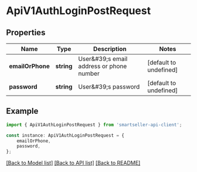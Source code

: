 # ApiV1AuthLoginPostRequest


## Properties

Name | Type | Description | Notes
------------ | ------------- | ------------- | -------------
**emailOrPhone** | **string** | User\&#39;s email address or phone number | [default to undefined]
**password** | **string** | User\&#39;s password | [default to undefined]

## Example

```typescript
import { ApiV1AuthLoginPostRequest } from 'smartseller-api-client';

const instance: ApiV1AuthLoginPostRequest = {
    emailOrPhone,
    password,
};
```

[[Back to Model list]](../README.md#documentation-for-models) [[Back to API list]](../README.md#documentation-for-api-endpoints) [[Back to README]](../README.md)
